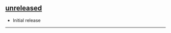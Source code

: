 ## [unreleased]
- Initial release

---
[unreleased]: https://github.com/BiltuDas1/vigilantbot-telegram
